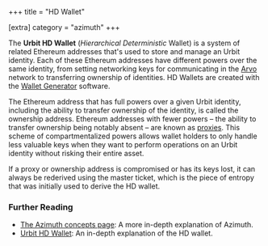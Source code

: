 +++
title = "HD Wallet"

[extra]
category = "azimuth"
+++

The **Urbit HD Wallet** (_Hierarchical Deterministic_ Wallet) is a system of related Ethereum addresses that's used to store and manage an Urbit identity. Each of these Ethereum addresses have different powers over the same identity, from setting networking keys for communicating in the [Arvo](/reference/glossary/arvo) network to transferring ownership of identities. HD Wallets are created with the [Wallet Generator](/reference/glossary/wallet-generator) software.

The Ethereum address that has full powers over a given Urbit identity, including the ability to transfer ownership of the identity, is called the ownership address. Ethereum addresses with fewer powers – the ability to transfer ownership being notably absent – are known as [proxies](/reference/glossary/proxies). This scheme of compartmentalized powers allows wallet holders to only handle less valuable keys when they want to perform operations on an Urbit identity without risking their entire asset.

If a proxy or ownership address is compromised or has its keys lost, it can always be rederived using the master ticket, which is the piece of entropy that was initially used to derive the HD wallet.

### Further Reading

- [The Azimuth concepts page](/reference/azimuth/azimuth): A more in-depth explanation of Azimuth.
- [Urbit HD Wallet](/reference/azimuth/hd-wallet): An in-depth explanation of the HD wallet.

